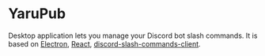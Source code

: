 # YaruPub

Desktop application lets you manage your Discord bot slash commands. It is based on [Electron](https://www.electronjs.org), [React]("https://reactjs.org"), [discord-slash-commands-client]("https://www.npmjs.com/package/discord-slash-commands-client").
